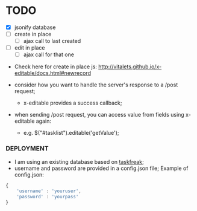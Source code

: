 # TODO

- [x] jsonify database
- [ ] create in place
  - [ ] ajax call to last created
- [ ] edit in place
  - [ ] ajax call for that one

- Check here for create in place js: http://vitalets.github.io/x-editable/docs.html#newrecord

- consider how you want to handle the server's response to a /post request;
  - x-editable provides a success callback;
- when sending /post request, you can access value from fields using x-editable again:
  - e.g. $("#tasklist").editable('getValue');
### DEPLOYMENT
- I am using an existing database based on [taskfreak](http://www.taskfreak.com/);
- username and password are provided in a config.json file;
Example of config.json:
```javascript
{
    'username' : 'youruser',
    'password' : 'yourpass'
}
```
